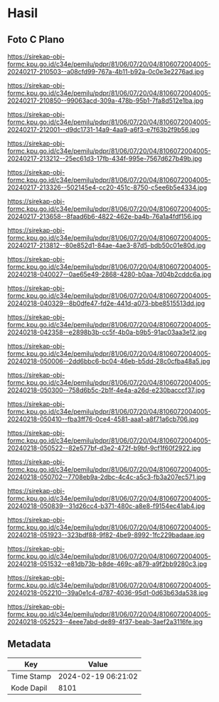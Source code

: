 # Hasil

## Foto C Plano

https://sirekap-obj-formc.kpu.go.id/c34e/pemilu/pdpr/81/06/07/20/04/8106072004005-20240217-210503--a08cfd99-767a-4b11-b92a-0c0e3e2276ad.jpg

https://sirekap-obj-formc.kpu.go.id/c34e/pemilu/pdpr/81/06/07/20/04/8106072004005-20240217-210850--99063acd-309a-478b-95b1-7fa8d512e1ba.jpg

https://sirekap-obj-formc.kpu.go.id/c34e/pemilu/pdpr/81/06/07/20/04/8106072004005-20240217-212001--d9dc1731-14a9-4aa9-a6f3-e7f63b2f9b56.jpg

https://sirekap-obj-formc.kpu.go.id/c34e/pemilu/pdpr/81/06/07/20/04/8106072004005-20240217-213212--25ec61d3-17fb-434f-995e-7567d627b49b.jpg

https://sirekap-obj-formc.kpu.go.id/c34e/pemilu/pdpr/81/06/07/20/04/8106072004005-20240217-213326--502145e4-cc20-451c-8750-c5ee6b5e4334.jpg

https://sirekap-obj-formc.kpu.go.id/c34e/pemilu/pdpr/81/06/07/20/04/8106072004005-20240217-213658--8faad6b6-4822-462e-ba4b-76a1a4fdf156.jpg

https://sirekap-obj-formc.kpu.go.id/c34e/pemilu/pdpr/81/06/07/20/04/8106072004005-20240217-213812--80e852d1-84ae-4ae3-87d5-bdb50c01e80d.jpg

https://sirekap-obj-formc.kpu.go.id/c34e/pemilu/pdpr/81/06/07/20/04/8106072004005-20240218-040027--0ae65e49-2868-4280-b0aa-7d04b2cddc6a.jpg

https://sirekap-obj-formc.kpu.go.id/c34e/pemilu/pdpr/81/06/07/20/04/8106072004005-20240218-040329--8b0dfe47-fd2e-441d-a073-bbe8515513dd.jpg

https://sirekap-obj-formc.kpu.go.id/c34e/pemilu/pdpr/81/06/07/20/04/8106072004005-20240218-042358--e2898b3b-cc5f-4b0a-b9b5-91ac03aa3e12.jpg

https://sirekap-obj-formc.kpu.go.id/c34e/pemilu/pdpr/81/06/07/20/04/8106072004005-20240218-050006--2dd6bbc6-bc04-46eb-b5dd-28c0cfba48a5.jpg

https://sirekap-obj-formc.kpu.go.id/c34e/pemilu/pdpr/81/06/07/20/04/8106072004005-20240218-050300--758d6b5c-2b1f-4e4a-a26d-e230bacccf37.jpg

https://sirekap-obj-formc.kpu.go.id/c34e/pemilu/pdpr/81/06/07/20/04/8106072004005-20240218-050410--fba3ff76-0ce4-4581-aaa1-a8f71a6cb706.jpg

https://sirekap-obj-formc.kpu.go.id/c34e/pemilu/pdpr/81/06/07/20/04/8106072004005-20240218-050522--82e577bf-d3e2-472f-b9bf-9cf1f60f2922.jpg

https://sirekap-obj-formc.kpu.go.id/c34e/pemilu/pdpr/81/06/07/20/04/8106072004005-20240218-050702--7708eb9a-2dbc-4c4c-a5c3-fb3a207ec571.jpg

https://sirekap-obj-formc.kpu.go.id/c34e/pemilu/pdpr/81/06/07/20/04/8106072004005-20240218-050839--31d26cc4-b371-480c-a8e8-f9154ec41ab4.jpg

https://sirekap-obj-formc.kpu.go.id/c34e/pemilu/pdpr/81/06/07/20/04/8106072004005-20240218-051923--323bdf88-9f82-4be9-8992-1fc229badaae.jpg

https://sirekap-obj-formc.kpu.go.id/c34e/pemilu/pdpr/81/06/07/20/04/8106072004005-20240218-051532--e81db73b-b8de-469c-a879-a9f2bb9280c3.jpg

https://sirekap-obj-formc.kpu.go.id/c34e/pemilu/pdpr/81/06/07/20/04/8106072004005-20240218-052210--39a0e1c4-d787-4036-95d1-0d63b63da538.jpg

https://sirekap-obj-formc.kpu.go.id/c34e/pemilu/pdpr/81/06/07/20/04/8106072004005-20240218-052523--4eee7abd-de89-4f37-beab-3aef2a3116fe.jpg


## Metadata

| Key        | Value               |
| ---------- | ------------------- |
| Time Stamp | 2024-02-19 06:21:02 |
| Kode Dapil | 8101                |



